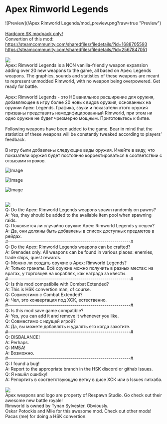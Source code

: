 # Apex Rimworld Legends
![Preview](/Apex Rimworld Legends/mod_preview.png?raw=true "Preview")<br><br>
[Hardcore SK modpack only!](https://github.com/skyarkhangel/Hardcore-SK/tree/development)
<br>
Convertion of this mod:<br>
https://steamcommunity.com/sharedfiles/filedetails/?id=1688705593<br>
https://steamcommunity.com/sharedfiles/filedetails/?id=2567847051
<br><br>
<img src="https://i.imgur.com/svEwA2k.png">
<br>
Apex: Rimworld Legends is a NON vanilla-friendly weapon expansion adding over 20 new weapons to the game, all based on Apex: Legends weapons. The graphics, sounds and statistics of these weapons are meant to represent unmodded Rimworld, with no weapon being overpowered. Get ready for battle.<br>
<br>
Apex: Rimworld Legends - это НЕ ванильное расширение для оружия, добавляющее в игру более 20 новых видов оружия, основанных на оружии Apex: Legends. Графика, звуки и показатели этого оружия призваны представить немодифицированный Rimworld, при этом ни одно оружие не будет чрезмерно мощным. Приготовьтесь к битве.<br><br>
Following weapons have been added to the game. Bear in mind that the statistics of these weapons will be constantly tweaked according to players’ feedback.
<br><br>
В игру были добавлены следующие виды оружия. Имейте в виду, что показатели оружия будет постоянно корректироваться в соответствии с отзывами игроков.<br>

![Image](https://i.imgur.com/d9tcOKx.png)

![Image](https://i.imgur.com/xCwGTD4.png)

![Image](https://i.imgur.com/TjZ0yqN.png)

<br>
<img src="https://i.imgur.com/5KVUmeE.png">
<br>
Q: Do the Apex: Rimworld Legends weapons spawn randomly on pawns?<br>
A: Yes, they should be added to the available item pool when spawning raids.<br>
Q: Появляется ли случайно оружие Apex: Rimworld Legends у пешек?<br>
A: Да, они должны быть добавлены в список доступных предметов в рейдах.<br>
#-------------------------------------------------------------#<br>
Q: Do the Apex: Rimworld Legends weapons can be crafted?<br>
A: Grenades only. All weapons can be found in various places: enemies, trade ships, quest rewards.<br>
Q: Можно ли создать оружие в Apex: Rimworld Legends?<br>
A: Только гранаты. Всё оружие можно получить в разных местах: на врагах, у торговцев на кораблях, как награда за квесты.<br>
#-------------------------------------------------------------#<br>
Q: Is this mod compatibile with Combat Extended?<br>
A: This is HSK convertion man, of course.<br>
Q: Совместимо с Combat Extended?<br>
A: Чел, это конвертация под ХСК, естественно.<br>
#-------------------------------------------------------------#<br>
Q: Is this mod save game compatible?<br>
A: Yes, you can add it and remove it whenever you like.<br>
Q: Совместимо с идущей игрой?<br>
A: Да, вы можете добавлять и удалять его когда захотите.<br>
#-------------------------------------------------------------#<br>
Q: DISBALANCE!<br>
A: Perhaps.<br>
Q: ИМБА!<br>
A: Возможно.<br>
#-------------------------------------------------------------#<br>
Q: I found a bug!<br>
A: Report to the appropriate branch in the HSK discord or githab Issues.<br>
Q: Я нашёл ошибку!<br>
A: Репортить в соответствующую ветку в дисе ХСК или в Issues гитхаба.<br>
<br>
<img src="https://i.imgur.com/fdngbbh.png">
<br>
Apex weapons and logo are property of Respawn Studio. Go check out their awesome new battle royale!<br>
Rimworld is owned by Tynan Sylvester. Obviously.<br>
Oskar Potockis and Mlie for this awesome mod. Check out other mods!<br>
Pacas (me) for doing a HSK convertion.<br>
